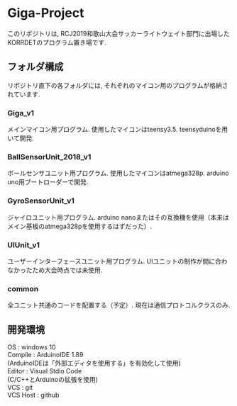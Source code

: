 # Giga-Project
このリポジトリは, RCJ2019和歌山大会サッカーライトウェイト部門に出場したKORRDETのプログラム置き場です.
## フォルダ構成
リポジトリ直下の各フォルダには, それぞれのマイコン用のプログラムが格納されています.  
### Giga_v1
メインマイコン用プログラム. 使用したマイコンはteensy3.5. teensyduinoを用いて開発.
### BallSensorUnit_2018_v1
ボールセンサユニット用プログラム. 使用したマイコンはatmega328p. arduino uno用ブートローダーで開発. 
### GyroSensorUnit_v1
ジャイロユニット用プログラム. arduino nanoまたはその互換機を使用（本来はメイン基板のatmega328pを使用するはずだった）. 
### UIUnit_v1
ユーザーインターフェースユニット用プログラム. UIユニットの制作が間に合わなかったため大会時点では未使用.
### common
全ユニット共通のコードを配置する（予定）. 現在は通信プロトコルクラスのみ.
## 開発環境
OS : windows 10  
Compile : ArduinoIDE 1.89  
(ArduinoIDEは「外部エディタを使用する」を有効化して使用)  
Editor : Visual Stdio Code  
(C/C++とArduinoの拡張を使用)  
VCS : git  
VCS Host : github
